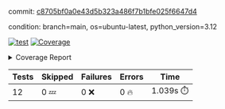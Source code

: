 commit: [c8705bf0a0e43d5b323a486f7b1bfe025f6647d4](https://github.com/rcmdnk/inherit-docstring/tree/c8705bf0a0e43d5b323a486f7b1bfe025f6647d4)

condition: branch=main, os=ubuntu-latest, python_version=3.12

[![test](https://github.com/rcmdnk/inherit-docstring/actions/workflows/test.yml/badge.svg)](https://github.com/rcmdnk/inherit-docstring/actions/runs/15127746779)
<a href="https://github.com/rcmdnk/inherit-docstring/blob/c8705bf0a0e43d5b323a486f7b1bfe025f6647d4/README.md"><img alt="Coverage" src="https://img.shields.io/badge/Coverage-100%25-brightgreen.svg" /></a><details><summary>Coverage Report </summary><table><tr><th>File</th><th>Stmts</th><th>Miss</th><th>Cover</th></tr><tbody><tr><td><b>TOTAL</b></td><td><b>114</b></td><td><b>0</b></td><td><b>100%</b></td></tr></tbody></table></details>

| Tests | Skipped | Failures | Errors | Time |
| ----- | ------- | -------- | -------- | ------------------ |
| 12 | 0 :zzz: | 0 :x: | 0 :fire: | 1.039s :stopwatch: |

